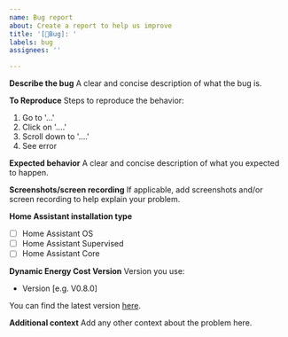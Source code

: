 ```yaml
---
name: Bug report
about: Create a report to help us improve
title: '[🐛Bug]: '
labels: bug
assignees: ''

---
```


**Describe the bug**
A clear and concise description of what the bug is.

**To Reproduce**
Steps to reproduce the behavior:
1. Go to '...'
2. Click on '....'
3. Scroll down to '....'
4. See error

**Expected behavior**
A clear and concise description of what you expected to happen.

**Screenshots/screen recording**
If applicable, add screenshots and/or screen recording to help explain your problem.

**Home Assistant installation type**
 - [ ] Home Assistant OS
 - [ ] Home Assistant Supervised
 - [ ] Home Assistant Core

**Dynamic Energy Cost Version**
 Version you use:
 - Version [e.g. V0.8.0]

You can find the latest version [here](https://github.com/martinarva/dynamic_energy_cost/releases/latest).

**Additional context**
Add any other context about the problem here.
